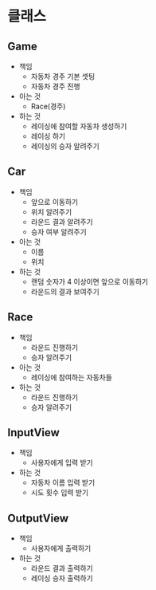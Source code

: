 # 클래스

## Game
- 책임 
  - 자동차 경주 기본 셋팅
  - 자동차 경주 진행
- 아는 것
  - Race(경주)
- 하는 것
  - 레이싱에 참여할 자동차 생성하기
  - 레이싱 하기
  - 레이싱의 승자 알려주기

## Car

- 책임
  - 앞으로 이동하기
  - 위치 알려주기
  - 라운드 결과 알려주기
  - 승자 여부 알려주기
- 아는 것
  - 이름
  - 위치
- 하는 것
  - 랜덤 숫자가 4 이상이면 앞으로 이동하기
  - 라운드의 결과 보여주기


## Race

- 책임
  - 라운드 진행하기
  - 승자 알려주기
- 아는 것
  - 레이싱에 참여하는 자동차들
- 하는 것
  - 라운드 진행하기
  - 승자 알려주기

## InputView
- 책임 
  - 사용자에게 입력 받기
- 하는 것
  - 자동차 이름 입력 받기
  - 시도 횟수 입력 받기

## OutputView
- 책임
  - 사용자에게 출력하기
- 하는 것
  - 라운드 결과 출력하기
  - 레이싱 승자 출력하기
